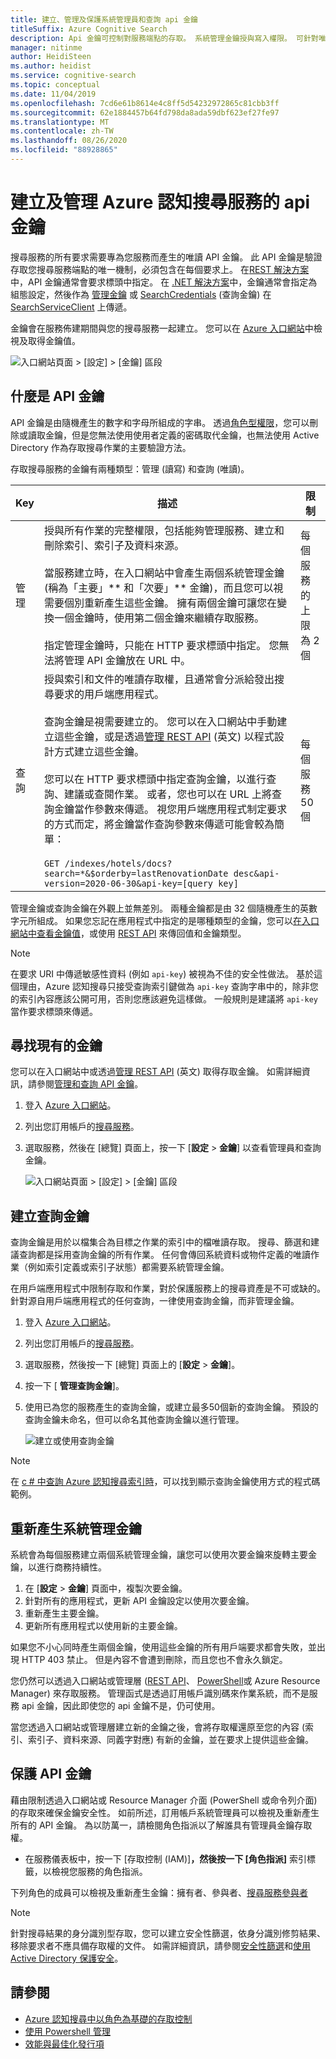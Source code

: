 ```yaml
---
title: 建立、管理及保護系統管理員和查詢 api 金鑰
titleSuffix: Azure Cognitive Search
description: Api 金鑰可控制對服務端點的存取。 系統管理金鑰授與寫入權限。 可針對唯讀存取權建立查詢金鑰。
manager: nitinme
author: HeidiSteen
ms.author: heidist
ms.service: cognitive-search
ms.topic: conceptual
ms.date: 11/04/2019
ms.openlocfilehash: 7cd6e61b8614e4c8ff5d54232972865c81cbb3ff
ms.sourcegitcommit: 62e1884457b64fd798da8ada59dbf623ef27fe97
ms.translationtype: MT
ms.contentlocale: zh-TW
ms.lasthandoff: 08/26/2020
ms.locfileid: "88928865"
---
```

# <a name="create-and-manage-api-keys-for-an-azure-cognitive-search-service"></a>建立及管理 Azure 認知搜尋服務的 api 金鑰

搜尋服務的所有要求需要專為您服務而產生的唯讀 API 金鑰。 此 API 金鑰是驗證存取您搜尋服務端點的唯一機制，必須包含在每個要求上。 在[REST 解決方案](search-get-started-postman.md)中，API 金鑰通常會要求標頭中指定。 在 [.NET 解決方案](search-howto-dotnet-sdk.md#core-scenarios)中，金鑰通常會指定為組態設定，然後作為 [管理金鑰](/dotnet/api/microsoft.azure.search.searchserviceclient.credentials) 或 [SearchCredentials](/dotnet/api/microsoft.azure.search.searchserviceclient.searchcredentials) (查詢金鑰) 在 [SearchServiceClient](/dotnet/api/microsoft.azure.search.searchserviceclient) 上傳遞。

金鑰會在服務佈建期間與您的搜尋服務一起建立。 您可以在 [Azure 入口網站](https://portal.azure.com)中檢視及取得金鑰值。

![入口網站頁面 > [設定] > [金鑰] 區段](media/search-manage/azure-search-view-keys.png)

## <a name="what-is-an-api-key"></a>什麼是 API 金鑰

API 金鑰是由隨機產生的數字和字母所組成的字串。 透過[角色型權限](search-security-rbac.md)，您可以刪除或讀取金鑰，但是您無法使用使用者定義的密碼取代金鑰，也無法使用 Active Directory 作為存取搜尋作業的主要驗證方法。 

存取搜尋服務的金鑰有兩種類型：管理 (讀寫) 和查詢 (唯讀)。

|Key|描述|限制|  
|---------|-----------------|------------|  
|管理|授與所有作業的完整權限，包括能夠管理服務、建立和刪除索引、索引子及資料來源。<br /><br /> 當服務建立時，在入口網站中會產生兩個系統管理金鑰 (稱為「主要」** 和「次要」** 金鑰)，而且您可以視需要個別重新產生這些金鑰。 擁有兩個金鑰可讓您在變換一個金鑰時，使用第二個金鑰來繼續存取服務。<br /><br /> 指定管理金鑰時，只能在 HTTP 要求標頭中指定。 您無法將管理 API 金鑰放在 URL 中。|每個服務的上限為 2 個|  
|查詢|授與索引和文件的唯讀存取權，且通常會分派給發出搜尋要求的用戶端應用程式。<br /><br /> 查詢金鑰是視需要建立的。 您可以在入口網站中手動建立這些金鑰，或是透過[管理 REST API](/rest/api/searchmanagement/) \(英文\) 以程式設計方式建立這些金鑰。<br /><br /> 您可以在 HTTP 要求標頭中指定查詢金鑰，以進行查詢、建議或查閱作業。 或者，您也可以在 URL 上將查詢金鑰當作參數來傳遞。 視您用戶端應用程式制定要求的方式而定，將金鑰當作查詢參數來傳遞可能會較為簡單：<br /><br /> `GET /indexes/hotels/docs?search=*&$orderby=lastRenovationDate desc&api-version=2020-06-30&api-key=[query key]`|每個服務 50 個|  

 管理金鑰或查詢金鑰在外觀上並無差別。 兩種金鑰都是由 32 個隨機產生的英數字元所組成。 如果您忘記在應用程式中指定的是哪種類型的金鑰，您可以[在入口網站中查看金鑰值](https://portal.azure.com)，或使用 [REST API](/rest/api/searchmanagement/) 來傳回值和金鑰類型。  

> [!NOTE]  
>  在要求 URI 中傳遞敏感性資料 (例如 `api-key`) 被視為不佳的安全性做法。 基於這個理由，Azure 認知搜尋只接受查詢索引鍵做為 `api-key` 查詢字串中的，除非您的索引內容應該公開可用，否則您應該避免這樣做。 一般規則是建議將 `api-key` 當作要求標頭來傳遞。  

## <a name="find-existing-keys"></a>尋找現有的金鑰

您可以在入口網站中或透過[管理 REST API](/rest/api/searchmanagement/) \(英文\) 取得存取金鑰。 如需詳細資訊，請參閱[管理和查詢 API 金鑰](search-security-api-keys.md)。

1. 登入 [Azure 入口網站](https://portal.azure.com)。
2. 列出您訂用帳戶的[搜尋服務](https://portal.azure.com/#blade/HubsExtension/BrowseResourceBlade/resourceType/Microsoft.Search%2FsearchServices)。
3. 選取服務，然後在 [總覽] 頁面上，按一下 [**設定**  > **金鑰**] 以查看管理員和查詢金鑰。

   ![入口網站頁面 > [設定] > [金鑰] 區段](media/search-security-overview/settings-keys.png)

## <a name="create-query-keys"></a>建立查詢金鑰

查詢金鑰是用於以檔集合為目標之作業的索引中的檔唯讀存取。 搜尋、篩選和建議查詢都是採用查詢金鑰的所有作業。 任何會傳回系統資料或物件定義的唯讀作業（例如索引定義或索引子狀態）都需要系統管理金鑰。

在用戶端應用程式中限制存取和作業，對於保護服務上的搜尋資產是不可或缺的。 針對源自用戶端應用程式的任何查詢，一律使用查詢金鑰，而非管理金鑰。

1. 登入 [Azure 入口網站](https://portal.azure.com)。
2. 列出您訂用帳戶的[搜尋服務](https://portal.azure.com/#blade/HubsExtension/BrowseResourceBlade/resourceType/Microsoft.Search%2FsearchServices)。
3. 選取服務，然後按一下 [總覽] 頁面上的 [**設定**  > **金鑰**]。
4. 按一下 [ **管理查詢金鑰**]。
5. 使用已為您的服務產生的查詢金鑰，或建立最多50個新的查詢金鑰。 預設的查詢金鑰未命名，但可以命名其他查詢金鑰以進行管理。

   ![建立或使用查詢金鑰](media/search-security-overview/create-query-key.png) 

> [!Note]
> 在 [c # 中查詢 Azure 認知搜尋索引時](./search-get-started-dotnet.md)，可以找到顯示查詢金鑰使用方式的程式碼範例。

<a name="regenerate-admin-keys"></a>

## <a name="regenerate-admin-keys"></a>重新產生系統管理金鑰

系統會為每個服務建立兩個系統管理金鑰，讓您可以使用次要金鑰來旋轉主要金鑰，以進行商務持續性。

1. 在 [**設定**  > **金鑰**] 頁面中，複製次要金鑰。
2. 針對所有的應用程式，更新 API 金鑰設定以使用次要金鑰。
3. 重新產生主要金鑰。
4. 更新所有應用程式以使用新的主要金鑰。

如果您不小心同時產生兩個金鑰，使用這些金鑰的所有用戶端要求都會失敗，並出現 HTTP 403 禁止。 但是內容不會遭到刪除，而且您也不會永久鎖定。 

您仍然可以透過入口網站或管理層 ([REST API](/rest/api/searchmanagement/)、 [PowerShell](./search-manage-powershell.md)或 Azure Resource Manager) 來存取服務。 管理函式是透過訂用帳戶識別碼來作業系統，而不是服務 api 金鑰，因此即使您的 api 金鑰不是，仍可使用。 

當您透過入口網站或管理層建立新的金鑰之後，會將存取權還原至您的內容 (索引、索引子、資料來源、同義字對應) 有新的金鑰，並在要求上提供這些金鑰。

## <a name="secure-api-keys"></a>保護 API 金鑰
藉由限制透過入口網站或 Resource Manager 介面 (PowerShell 或命令列介面) 的存取來確保金鑰安全性。 如前所述，訂用帳戶系統管理員可以檢視及重新產生所有的 API 金鑰。 為以防萬一，請檢閱角色指派以了解誰具有管理員金鑰存取權。

+ 在服務儀表板中，按一下 [存取控制 (IAM)]****，然後按一下 [角色指派]**** 索引標籤，以檢視您服務的角色指派。

下列角色的成員可以檢視及重新產生金鑰：擁有者、參與者、[搜尋服務參與者](../role-based-access-control/built-in-roles.md#search-service-contributor)

> [!Note]
> 針對搜尋結果的身分識別型存取，您可以建立安全性篩選，依身分識別修剪結果、移除要求者不應具備存取權的文件。 如需詳細資訊，請參閱[安全性篩選](search-security-trimming-for-azure-search.md)和[使用 Active Directory 保護安全](search-security-trimming-for-azure-search-with-aad.md)。

## <a name="see-also"></a>請參閱

+ [Azure 認知搜尋中以角色為基礎的存取控制](search-security-rbac.md)
+ [使用 Powershell 管理](search-manage-powershell.md) 
+ [效能與最佳化發行項](search-performance-optimization.md)